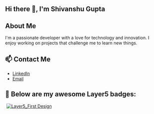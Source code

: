 ## Hi there 👋, I'm Shivanshu Gupta

## About Me
I'm a passionate developer with a love for technology and innovation. I enjoy working on projects that challenge me to learn new things.

## 📫 Contact Me
- [LinkedIn](https://www.linkedin.com/in/shivanshu-gupta-47a534173/)
- [Email](shivanshugupta768@gmail.com)

## 🚀 Below are my awesome Layer5 badges:
![]()
[![Layer5_First Design](https://drive.google.com/file/d/1vgBguX8b7RRb1nEFv0iEwsgtr8IScsXP/view?usp=sharing)](https://meshery.layer5.io/user/7d68a737-f3a2-4d0f-a8bc-6668c977358f?tab=badges&badge=first-design)


<!--
**ShivanshuGupta07/ShivanshuGupta07** is a ✨ _special_ ✨ repository because its `README.md` (this file) appears on your GitHub profile.

Here are some ideas to get you started:

- 🔭 I’m currently working on ...
- 🌱 I’m currently learning ...
- 👯 I’m looking to collaborate on ...
- 🤔 I’m looking for help with ...
- 💬 Ask me about ...
- 📫 How to reach me: ...
- 😄 Pronouns: ...
- ⚡ Fun fact: ...
-->
